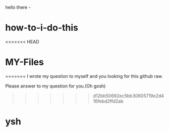 hello there -
# how-to-i-do-this
<<<<<<< HEAD
# MY-Files
=======
I wrote my question to myself and you looking for this github raw.

Please answer to my question for you.(Oh gosh)
>>>>>>> d12bb50692ec5bb30605719e2d416febd2ffd2ab
# ysh
